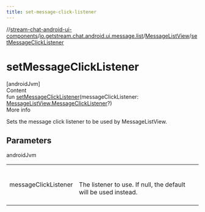 ```yaml
---
title: set-message-click-listener
---
```

//[stream-chat-android-ui-components](../../../index.md)/[io.getstream.chat.android.ui.message.list](../index.md)/[MessageListView](index.md)/[setMessageClickListener](setMessageClickListener.md)



# setMessageClickListener  
[androidJvm]  
Content  
fun [setMessageClickListener](setMessageClickListener.md)(messageClickListener: [MessageListView.MessageClickListener](MessageClickListener/index.md)?)  
More info  


Sets the message click listener to be used by MessageListView.



## Parameters  
  
androidJvm  
  
| | |
|---|---|
| <a name="io.getstream.chat.android.ui.message.list/MessageListView/setMessageClickListener/#io.getstream.chat.android.ui.message.list.MessageListView.MessageClickListener?/PointingToDeclaration/"></a>messageClickListener| <a name="io.getstream.chat.android.ui.message.list/MessageListView/setMessageClickListener/#io.getstream.chat.android.ui.message.list.MessageListView.MessageClickListener?/PointingToDeclaration/"></a><br/><br/>The listener to use. If null, the default will be used instead.<br/><br/>|
  
  



